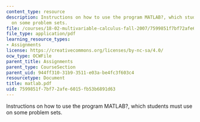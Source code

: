 ```yaml
---
content_type: resource
description: Instructions on how to use the program MATLAB?, which students must use
  on some problem sets.
file: /courses/18-02-multivariable-calculus-fall-2007/7599851f7bf72afe6015fb53b6891d63_matlab.pdf
file_type: application/pdf
learning_resource_types:
- Assignments
license: https://creativecommons.org/licenses/by-nc-sa/4.0/
ocw_type: OCWFile
parent_title: Assignments
parent_type: CourseSection
parent_uid: 944ff310-31b9-3511-e03a-be4fc3f603c4
resourcetype: Document
title: matlab.pdf
uid: 7599851f-7bf7-2afe-6015-fb53b6891d63
---
```

Instructions on how to use the program MATLAB?, which students must use on some problem sets.